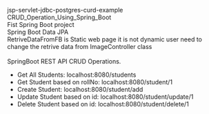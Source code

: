jsp-servlet-jdbc-postgres-curd-example <br>
CRUD_Operation_Using_Spring_Boot<br>
Fist Spring Boot project<br>
Spring Boot Data JPA<br>
RetriveDataFromFB is Static web page it is not dynamic user need to change the retrive data from ImageController class<br>
<br>
SpringBoot REST API CRUD Operations. <br>
* Get All Students: localhost:8080/students <br>
* Get Student based on rollNo: localhost:8080/student/1 <br>
* Create Student: localhost:8080/student/add <br>
* Update Student based on id: localhost:8080/student/update/1 <br>
* Delete Student based on id: localhost:8080/student/delete/1 <br>
